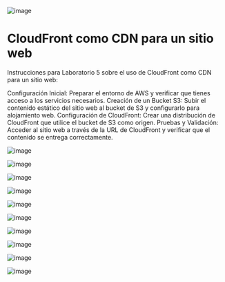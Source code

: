 ![image](https://github.com/Fx2048/COMU_REDES/assets/131219987/edccb9c4-75ce-4e9e-8a2c-8f3118b7f812)

# CloudFront como CDN para un sitio web

Instrucciones para Laboratorio 5 sobre el uso de CloudFront como CDN para un sitio web:

Configuración Inicial: Preparar el entorno de AWS y verificar que tienes acceso a los servicios necesarios.
Creación de un Bucket S3: Subir el contenido estático del sitio web al bucket de S3 y configurarlo para alojamiento web.
Configuración de CloudFront: Crear una distribución de CloudFront que utilice el bucket de S3 como origen.
Pruebas y Validación: Acceder al sitio web a través de la URL de CloudFront y verificar que el contenido se entrega correctamente.


![image](https://github.com/Fx2048/COMU_REDES/assets/131219987/fa8eb931-0cdf-47e4-918d-6fe0ceb2f6a7)



![image](https://github.com/Fx2048/COMU_REDES/assets/131219987/c9572f60-ef2f-4692-ba14-ae60daccfe32)

![image](https://github.com/Fx2048/COMU_REDES/assets/131219987/663540a1-bad8-47bb-a272-4095a1c70fe1)




![image](https://github.com/Fx2048/COMU_REDES/assets/131219987/ae7e91fb-10a3-4754-bace-5f5a6d528d76)

![image](https://github.com/Fx2048/COMU_REDES/assets/131219987/6039d4ca-f224-48f2-add1-d9ba24ba404c)

![image](https://github.com/Fx2048/COMU_REDES/assets/131219987/da4c7b29-3db8-48e7-b868-531b99c55516)

![image](https://github.com/Fx2048/COMU_REDES/assets/131219987/0b009a95-5e1a-4e00-b907-100859ccc5b5)

![image](https://github.com/Fx2048/COMU_REDES/assets/131219987/ad7c8962-66d7-415c-a00d-57b52236c153)

![image](https://github.com/Fx2048/COMU_REDES/assets/131219987/d69373a7-f56d-41e6-b30e-16bd513a4bb5)

![image](https://github.com/Fx2048/COMU_REDES/assets/131219987/a920a85e-17a4-4777-bb67-15ea264492db)

